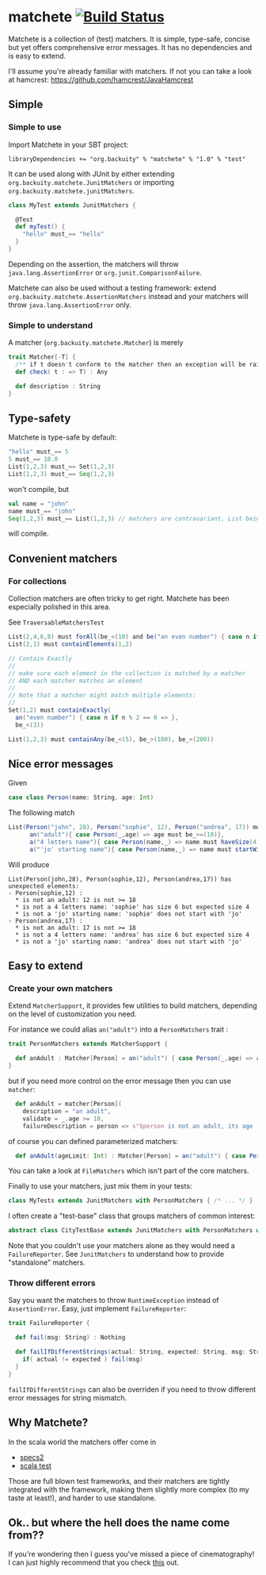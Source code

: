 matchete [![Build Status](https://travis-ci.org/backuity/matchete.png?branch=master)](https://travis-ci.org/backuity/matchete)
========

Matchete is a collection of (test) matchers. It is simple, type-safe, concise but yet offers comprehensive error messages. It has no dependencies and is easy to extend.

I'll assume you're already familiar with matchers. If not you can take a look at hamcrest: <https://github.com/hamcrest/JavaHamcrest>


## Simple

### Simple to use

Import Matchete in your SBT project:
```
libraryDependencies += "org.backuity" % "matchete" % "1.0" % "test"
```

It can be used along with JUnit by either extending `org.backuity.matchete.JunitMatchers` or importing `org.backuity.matchete.junitMatchers`.

```scala
class MyTest extends JunitMatchers {

  @Test
  def myTest() {
    "hello" must_== "hello"
  }
}
```

Depending on the assertion, the matchers will throw `java.lang.AssertionError` or `org.junit.ComparisonFailure`.


Matchete can also be used without a testing framework: extend `org.backuity.matchete.AssertionMatchers` instead and your matchers will throw `java.lang.AssertionError` only.


### Simple to understand

A matcher (`org.backuity.matchete.Matcher`) is merely

```scala
trait Matcher[-T] {
  /** if t doesn't conform to the matcher then an exception will be raised */
  def check( t : => T) : Any

  def description : String
}
```


## Type-safety

Matchete is type-safe by default:

```scala
"hello" must_== 5
5 must_== 10.0
List(1,2,3) must_== Set(1,2,3)
List(1,2,3) must_== Seq(1,2,3)
```

won't compile, but

```scala
val name = "john"
name must_== "john"
Seq(1,2,3) must_== List(1,2,3) // matchers are contravariant, List being a Seq this works
```

will compile.


## Convenient matchers


### For collections

Collection matchers are often tricky to get right. Matchete has been especially polished in this area.

See `TraversableMatchersTest`

```scala
List(2,4,6,8) must forAll(be_<(10) and be("an even number") { case n if n % 2 == 0 => })
List(2,1) must containElements(1,2)

// Contain Exactly
//
// make sure each element in the collection is matched by a matcher
// AND each matcher matches an element
//
// Note that a matcher might match multiple elements:
//
Set(1,2) must containExactly(
  an("even number") { case n if n % 2 == 0 => }, 
  be_<(3))

List(1,2,3) must containAny(be_<(5), be_>(100), be_>(200))
```


## Nice error messages

Given

```scala
case class Person(name: String, age: Int)
```
The following match

```scala
List(Person("john", 28), Person("sophie", 12), Person("andrea", 17)) must containExactly(
      an("adult"){ case Person(_,age) => age must be_>=(18)},
      a("4 letters name"){ case Person(name,_) => name must haveSize(4)},
      a("'jo' starting name"){ case Person(name,_) => name must startWith("jo")})
```

Will produce

```
List(Person(john,28), Person(sophie,12), Person(andrea,17)) has unexpected elements:
- Person(sophie,12) :
  * is not an adult: 12 is not >= 18
  * is not a 4 letters name: 'sophie' has size 6 but expected size 4
  * is not a 'jo' starting name: 'sophie' does not start with 'jo'
- Person(andrea,17) :
  * is not an adult: 17 is not >= 18
  * is not a 4 letters name: 'andrea' has size 6 but expected size 4
  * is not a 'jo' starting name: 'andrea' does not start with 'jo'
```


## Easy to extend

### Create your own matchers

Extend `MatcherSupport`, it provides few utilities to build matchers, depending on the level of customization you need.

For instance we could alias `an("adult")` into a `PersonMatchers` trait :

```scala
trait PersonMatchers extends MatcherSupport {

  def anAdult : Matcher[Person] = an("adult") { case Person(_,age) => age must be_>=(18) }
}
```

but if you need more control on the error message then you can use `matcher`:

```scala
  def anAdult = matcher[Person](
    description = "an adult",
    validate = _.age >= 18,
    failureDescription = person => s"$person is not an adult, its age (${person.age}) should be greater or equal to 18")
```

of course you can defined parameterized matchers:

```scala
  def anAdult(ageLimit: Int) : Matcher[Person] = an("adult") { case Person(_,age) => age must be >=(ageLimit) }
```

You can take a look at `FileMatchers` which isn't part of the core matchers.

Finally to use your matchers, just mix them in your tests:

```scala
class MyTests extends JunitMatchers with PersonMatchers { /* ... */ }
```

I often create a "test-base" class that groups matchers of common interest:

```scala
abstract class CityTestBase extends JunitMatchers with PersonMatchers with CityMatchers with BuildingMatchers // ... you get the idea
```

Note that you couldn't use your matchers alone as they would need a `FailureReporter`. See `JunitMatchers` to understand how to provide "standalone" matchers.


### Throw different errors

Say you want the matchers to throw `RuntimeException` instead of `AssertionError`. Easy, just implement `FailureReporter`:
```scala
trait FailureReporter {

  def fail(msg: String) : Nothing

  def failIfDifferentStrings(actual: String, expected: String, msg: String) {
    if( actual != expected ) fail(msg)
  }
}
```
`failIfDifferentStrings` can also be overriden if you need to throw different error messages for string mismatch.


## Why Matchete?

In the scala world the matchers offer come in
 - [specs2](http://etorreborre.github.io/specs2/)
 - [scala test](http://www.scalatest.org/)

Those are full blown test frameworks, and their matchers are tightly integrated with the framework, making them slightly more complex (to my taste at least!), and harder to use standalone.


## Ok.. but where the hell does the name come from??

If you're wondering then I guess you've missed a piece of cinematography! 
I can just highly recommend that you check [this](http://en.wikipedia.org/wiki/Machete_%28film%29) out.


